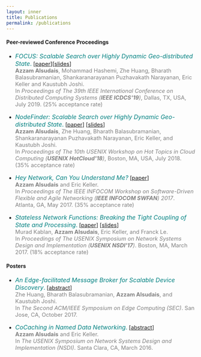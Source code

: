 ```yaml
---
layout: inner
title: Publications
permalink: /publications
---
```





#### Peer-reviewed Conference Proceedings

- <span style="color:teal; font-size:12pt;">*FOCUS: Scalable Search over Highly Dynamic Geo-distributed State*.</span> <span style="font-size:11pt;">\[[paper](files/papers/focus.pdf)\]\[[slides](files/papers/focus_slides.pdf)\]</span> <br />
<span style="color:grey; font-size:11pt;">**Azzam Alsudais**, Mohammad Hashemi, Zhe Huang, Bharath Balasubramanian, Shankaranarayanan Puzhavakath Narayanan, Eric Keller and Kaustubh Joshi. <br />
In *Proceedings of The 39th IEEE International Conference on Distributed Computing Systems (**IEEE ICDCS'19**)*, Dallas, TX, USA, July 2019. (25% acceptance rate)


- <span style="color:teal; font-size:12pt;">*NodeFinder: Scalable Search over Highly Dynamic Geo-distributed State*.</span> <span style="font-size:11pt;">\[[paper](files/papers/nodefinder_hotcloud18.pdf)\] \[[slides](files/papers/nodefinder_hotcloud18_slides.pdf)\]</span> <br />
<span style="color:grey; font-size:11pt;">**Azzam Alsudais**, Zhe Huang, Bharath Balasubramanian, Shankaranarayanan Puzhavakath Narayanan, Eric Keller, and Kaustubh Joshi. <br />
In *Proceedings of The 10th USENIX Workshop on Hot Topics in Cloud Computing (**USENIX HotCloud'18**)*, Boston, MA, USA, July 2018. (35% acceptance rate)


- <span style="color:teal; font-size:12pt;">*Hey Network, Can You Understand Me?*</span> <span style="font-size:11pt;">\[[paper](files/papers/HeyNet.pdf)\]</span> <br />
<span style="color:grey; font-size:11pt;">**Azzam Alsudais** and Eric Keller. <br />
In *Proceedings of The IEEE INFOCOM Workshop on Software-Driven Flexible and Agile Networking (**IEEE INFOCOM SWFAN**) 2017*. Atlanta, GA, May 2017. (35% acceptance rate)


- <span style="color:teal; font-size:12pt;">*Stateless Network Functions: Breaking the Tight Coupling of State and Processing*.</span> <span style="font-size:11pt;">\[[paper](files/papers/stateless.pdf)\] \[[slides](files/papers/stateless_slides.pdf)\]</span><br />
<span style="color:grey; font-size:11pt;">Murad Kablan, **Azzam Alsudais**, Eric Keller, and Franck Le. <br />
In *Proceedings of The USENIX Symposium on Network Systems Design and Implementation (**USENIX NSDI'17**)*. Boston, MA, March 2017. (18% acceptance rate)





#### Posters

- <span style="color:teal; font-size:12pt;">*An Edge-facilitated Message Broker for Scalable Device Discovery*.</span> <span style="font-size:11pt;">\[[abstract](files/papers/sec.pdf)\]</span> <br />
<span style="color:grey; font-size:11pt;">Zhe Huang, Bharath Balasubramanian, **Azzam Alsudais**, and Kaustubh Joshi. <br />
In *The Second ACM/IEEE Symposium on Edge Computing (SEC)*. San Jose, CA, October 2017.</span>

- <span style="color:teal; font-size:12pt;">*CoCaching in Named Data Networking*.</span> <span style="font-size:11pt;">\[[abstract](files/papers/cocaching.pdf)\]</span> <br />
<span style="color:grey; font-size:11pt;">**Azzam Alsudais** and Eric Keller. <br />
In *The USENIX Symposium on Network Systems Design and Implementation (NSDI)*. Santa Clara, CA, March 2016. </span>

